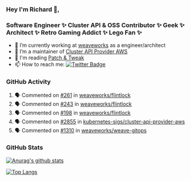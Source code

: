 ### Hey I'm Richard 👋, 

<h3 align="left">Software Engineer ✨ Cluster API & OSS Contributor ✨ Geek ✨ Architect ✨ Retro Gaming Addict ✨ Lego Fan ✨</h3>

- 🔭 I’m currently working at [weaveworks](https://github.com/weaveworks) as a engineer/architect
- 👯 I’m a maintainer of [Cluster API Provider AWS](https://github.com/kubernetes-sigs/cluster-api-provider-aws)
- 💬 I'm reading [Patch & Tweak](https://bjooks.com/products/patch-tweak-exploring-modular-synthesis)
- 📫 How to reach me: [![Twitter Badge](https://img.shields.io/badge/-@fruit_case-00acee?style=flat&logo=Twitter&logoColor=white)](https://twitter.com/intent/follow?screen_name=fruit_case "Follow on Twitter")

### GitHub Activity 

<!--START_SECTION:activity-->
1. 🗣 Commented on [#261](https://github.com/weaveworks/flintlock/issues/261) in [weaveworks/flintlock](https://github.com/weaveworks/flintlock)
2. 🗣 Commented on [#243](https://github.com/weaveworks/flintlock/issues/243) in [weaveworks/flintlock](https://github.com/weaveworks/flintlock)
3. 🗣 Commented on [#198](https://github.com/weaveworks/flintlock/issues/198) in [weaveworks/flintlock](https://github.com/weaveworks/flintlock)
4. 🗣 Commented on [#2855](https://github.com/kubernetes-sigs/cluster-api-provider-aws/issues/2855) in [kubernetes-sigs/cluster-api-provider-aws](https://github.com/kubernetes-sigs/cluster-api-provider-aws)
5. 🗣 Commented on [#1310](https://github.com/weaveworks/weave-gitops/issues/1310) in [weaveworks/weave-gitops](https://github.com/weaveworks/weave-gitops)
<!--END_SECTION:activity-->

### GitHub Stats

[![Anurag's github stats](https://github-readme-stats.vercel.app/api?username=richardcase&count_private=true&show_icons=true)](https://github.com/anuraghazra/github-readme-stats)

[![Top Langs](https://github-readme-stats.vercel.app/api/top-langs/?username=richardcase&hide=html&layout=compact)](https://github.com/anuraghazra/github-readme-stats)

